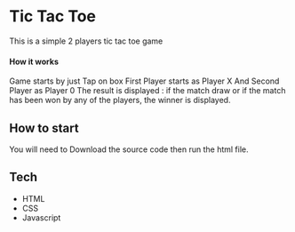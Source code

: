 # Tic Tac Toe
This is a simple 2 players tic tac toe game

#### How it works
Game starts by just Tap on box
First Player starts as Player X
And Second Player as Player 0
The result is displayed :
if the match draw or 
if the match has been won by any of the players, the winner is displayed.

## How to start
You will need to Download the source code then run the html file.

## Tech
- HTML
- CSS
- Javascript
